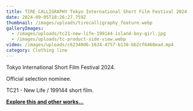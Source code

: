 ```yaml
---
title: TIRE CALLIGRAPHY Tokyo International Short Film Festival 2024
date: 2024-09-05T18:26:27.759Z
thumbnail: /images/uploads/tirecalligraphy_feature.webp
galleryImages:
  - /images/uploads/tc21-new-life-199144-island-boy-girl.jpg
  - /images/uploads/tc-product-side-view.webp
video: /images/uploads/c62340d6-1624-4757-b138-bb2cf6468ead.mp4
category: Clothing line
---
```

Tokyo International Short Film Festival 2024.

Official selection nominee. 

TC21 - New Life / 199144 short film. 

**[Explore this and other works... ](https://www.youtube.com/@tirecalligraphy)**